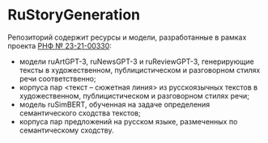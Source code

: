 # RuStoryGeneration
Репозиторий содержит ресурсы и модели, разработанные в рамках проекта [РНФ № 23-21-00330](https://rscf.ru/project/23-21-00330/):
- модели ruArtGPT-3, ruNewsGPT-3 и ruReviewGPT-3, генерирующие тексты в художественном, публицистическом и разговорном стилях речи соответственно;
- корпуса пар <текст – сюжетная линия> из русскоязычных текстов в художественном, публицистическом и разговорном стилях речи;
- модель ruSimBERT, обученная на задаче определения семантического сходства текстов;
- корпуса пар предложений на русском языке, размеченных по семантическому сходству.
